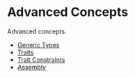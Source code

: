 # Advanced Concepts

Advanced concepts.

- [Generic Types](./generic_types.md)
- [Traits](./traits.md)
- [Trait Constraints](./trait_constraints.md)
- [Assembly](./assembly.md)
